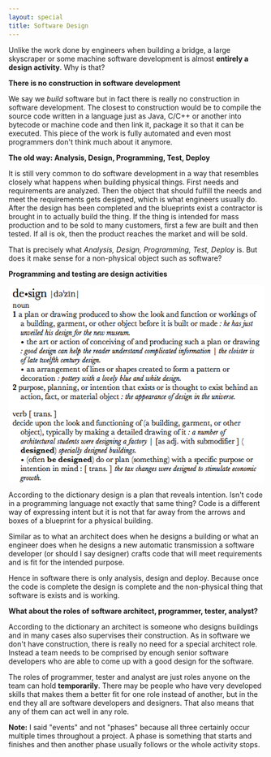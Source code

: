 ```yaml
---
layout: special
title: Software Design
---
```

Unlike the work done by engineers when building a bridge, a large skyscraper or some machine software development is almost <strong>entirely a design activity</strong>. Why is that?

<strong>There is no construction in software development</strong>

We say we <em>build</em> software but in fact there is really no construction in software development. The closest to construction would be to compile the source code written in a language just as Java, C/C++ or another into bytecode or machine code and then link it, package it so that it can be executed. This piece of the work is fully automated and even most programmers don't think much about it anymore.

<strong>The old way: Analysis, Design, Programming, Test, Deploy</strong>

It is still very common to do software development in a way that resembles closely what happens when building physical things. First needs and requirements are analyzed. Then the object that should fulfill the needs and meet the requirements gets designed, which is what engineers usually do. After the design has been completed and the blueprints exist a contractor is brought in to actually build the thing. If the thing is intended for mass production and to be sold to many customers, first a few are built and then tested. If all is ok, then the product reaches the market and will be sold. 

That is precisely what <em>Analysis, Design, Programming, Test, Deploy</em> is. But does it make sense for a non-physical object such as software?

<strong>Programming and testing are design activities</strong>

<img style="display:block;margin-left:auto;margin-right:auto;" src="/img/design-dictionary.png" alt="Design dictionary" title="design-dictionary.png" border="0" width="511" height="390" />

According to the dictionary design is a plan that reveals intention. Isn't code in a programming language not exactly that same thing? Code is a different way of expressing intent but it is not that far away from the arrows and boxes of a blueprint for a physical building.

Similar as to what an architect does when he designs a building or what an engineer does when he designs a new automatic transmission a software developer (or should I say designer) crafts code that will meet requirements and is fit for the intended purpose.

Hence in software there is only analysis, design and deploy. Because once the code is complete the design is complete and the non-physical thing that software is exists and is working.

<strong>What about the roles of software architect, programmer, tester, analyst?</strong>

According to the dictionary an architect is someone who designs buildings and in many cases also supervises their construction. As in software we don't have construction, there is really no need for a special architect role. Instead a team needs to be comprised by enough senior software developers who are able to come up with a good design for the software.

The roles of programmer, tester and analyst are just roles anyone on the team can hold <strong>temporarily</strong>. There may be people who have very developed skills that makes them a better fit for one role instead of another, but in the end they all are software developers and designers. That also means that any of them can act well in any role.

<strong>Note:</strong> I said "events" and not "phases" because all three certainly occur multiple times throughout a project. A phase is something that starts and finishes and then another phase usually follows or the whole activity stops.